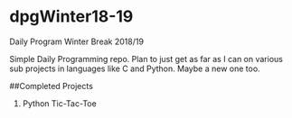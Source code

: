 # dpgWinter18-19
Daily Program Winter Break 2018/19

Simple Daily Programming repo. Plan to just get as far as I can on various sub projects in languages like C and Python. Maybe a new one too.

##Completed Projects
1. Python Tic-Tac-Toe